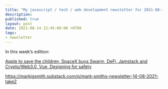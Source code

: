 ```yaml
---
title: "My javascript / tech / web development newsletter for 2021-08-14 is out!"
description: 
published: true
layout: post
date: 2021-08-14 12:45:00:00 +0700
tags:
- newsletter
---
```

In this week’s edition:

[Apple to save the children, SpaceX buys Swarm, DeFi, Jamstack and Crypto/Web3.0, Vue, Designing for safety](https://markjgsmith.substack.com/p/mark-smiths-newsletter-14-08-2021-take2)

https://markjgsmith.substack.com/p/mark-smiths-newsletter-14-08-2021-take2

